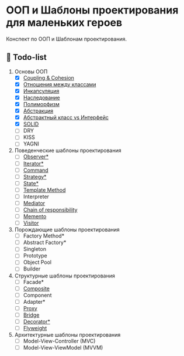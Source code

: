 # ООП и Шаблоны проектирования для маленьких героев

Конспект по ООП и Шаблонам проектирования. 

## 📃 Todo-list

1. Основы ООП
    - [x] [Coupling & Cohesion](ООП/01_02_Coupling_&_Cohesion.md)
    - [x] [Отношения между классами](ООП/01_03_Отношения_между_классами.md)
    - [x] [Инкапсуляция](ООП/01_04_Инкапсуляция.md)
    - [x] [Наследование](ООП/01_05_Наследование.md)
    - [x] [Полиморфизм](ООП/01_06_Полиморфизм.md)
    - [x] [Абстракция](ООП/01_07_Абстракция.md)
    - [x] [Абстрактный класс vs Интерфейс](ООП/01_08_Абстрактный_класс_vs_Интерфейс.md)
    - [x] [SOLID](ООП/01_09_SOLID.md)
    - [ ] DRY
    - [ ] KISS
    - [ ] YAGNI
2. Поведенческие шаблоны проектирования
    - [ ] [Observer*](Behavioural/Observer.ipynb)
    - [ ] [Iterator*](Behavioural/Iterator.ipynb)
    - [ ] [Command](Behavioural/Command.ipynb)
    - [ ] [Strategy*](Behavioural/Strategy.ipynb)
    - [ ] [State*](Behavioural/State.ipynb)
    - [ ] [Template Method](Behavioural/TemplateMethod.ipynb)
    - [ ] Interpreter
    - [ ] [Mediator](Behavioural/Mediator.ipynb)
    - [ ] [Chain of responsibility](Behavioural/ChainOfResponsibility.ipynb)
    - [ ] [Memento](Behavioural/Memento.ipynb)
    - [ ] [Visitor](Behavioural/Visitor.ipynb)
4. Порождающие шаблоны проектирования
    - [ ] Factory Method*
    - [ ] Abstract Factory*
    - [ ] Singleton
    - [ ] Prototype
    - [ ] Object Pool
    - [ ] Builder
6. Структурные шаблоны проектирования
    - [ ] Facade*
    - [ ] [Composite](Structural/Composite.ipynb)
    - [ ] Component
    - [ ] Adapter*
    - [ ] [Proxy](Structural/Proxy.ipynb)
    - [ ] [Bridge](Structural/Bridge.ipynb)
    - [ ] [Decorator*](Structural/Decorator.ipynb)
    - [ ] [Flyweight](Structural/Flyweight.ipynb)
7. Архитектурные шаблоны проектирования
    - [ ] Model-View-Controller (MVC)
    - [ ] Model-View-ViewModel (MVVM)
